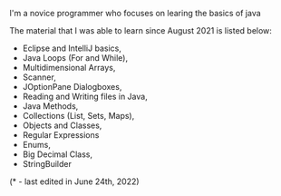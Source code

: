 I'm a novice programmer who focuses on learing the basics of java

The material that I was able to learn since August 2021 is listed below:

- Eclipse and IntelliJ basics,
- Java Loops (For and While),
- Multidimensional Arrays,
- Scanner,
- JOptionPane Dialogboxes,
- Reading and Writing files in Java,
- Java Methods,
- Collections (List, Sets, Maps),
- Objects and Classes,
- Regular Expressions
- Enums,
- Big Decimal Class,
- StringBuilder

(* - last edited in June 24th, 2022)
